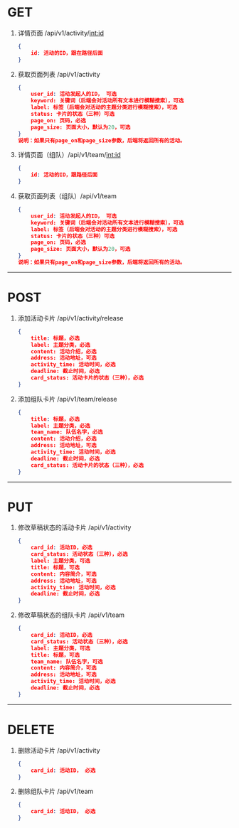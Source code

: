 # GET

1. 详情页面 /api/v1/activity/<int:id>

   ```json
   {
       id: 活动的ID，跟在路径后面
   }
   ```

   

2. 获取页面列表 /api/v1/activity

   ```json
   {
       user_id: 活动发起人的ID， 可选
       keyword: 关键词（后端会对活动所有文本进行模糊搜索），可选
       label: 标签（后端会对活动的主题分类进行模糊搜索），可选
       status: 卡片的状态（三种）可选
       page_on: 页码，必选
       page_size: 页面大小，默认为20，可选
   }
   说明：如果只有page_on和page_size参数，后端将返回所有的活动。
   ```

   

3. 详情页面（组队）/api/v1/team/<int:id>

   ```json
   {
       id: 活动的ID，跟路径后面
   }
   ```

   

4. 获取页面列表（组队）/api/v1/team

   ```json
   {
       user_id: 活动发起人的ID， 可选
       keyword: 关键词（后端会对活动所有文本进行模糊搜索），可选
       label: 标签（后端会对活动的主题分类进行模糊搜索），可选
       status: 卡片的状态（三种）可选
       page_on: 页码，必选
       page_size: 页面大小，默认为20，可选
   }
   说明：如果只有page_on和page_size参数，后端将返回所有的活动。
   ```

   

---

# POST

1. 添加活动卡片 /api/v1/activity/release

   ```json
   {
       title: 标题，必选
       label: 主题分类，必选
       content: 活动介绍，必选
       address: 活动地址，可选
       activity_time: 活动时间，必选
       deadline: 截止时间，必选
       card_status: 活动卡片的状态（三种），必选
   }
   ```

   

2. 添加组队卡片 /api/v1/team/release

   ```json
   {
       title: 标题，必选
       label: 主题分类，必选
       team_name: 队伍名字，必选
       content: 活动介绍，必选
       address: 活动地址，可选
       activity_time: 活动时间，必选
       deadline: 截止时间，必选
       card_status: 活动卡片的状态（三种），必选
   }
   ```

---

# PUT

1. 修改草稿状态的活动卡片 /api/v1/activity

   ```json
   {
       card_id: 活动ID，必选
       card_status: 活动状态（三种），必选
       label: 主题分类，可选
       title: 标题，可选
       content: 内容简介，可选
       address: 活动地址，可选
       activity_time: 活动时间，必选
       deadline: 截止时间，必选
   }
   ```

   

2. 修改草稿状态的组队卡片 /api/v1/team

   ```json
   {
       card_id: 活动ID，必选
       card_status: 活动状态（三种），必选
       label: 主题分类，可选
       title: 标题，可选
       team_name: 队伍名字，可选
       content: 内容简介，可选
       address: 活动地址，可选
       activity_time: 活动时间，必选
       deadline: 截止时间，必选
   }
   ```

   

---

# DELETE

1. 删除活动卡片 /api/v1/activity

   ```json
   {
       card_id: 活动ID， 必选
   }
   ```

   

2. 删除组队卡片 /api/v1/team

   ```json
   {
       card_id: 活动ID， 必选
   }
   ```

   